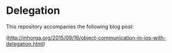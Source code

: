 # Delegation

This repository accompanies the following blog post:

(http://mhorga.org/2015/09/16/object-communication-in-ios-with-delegation.html)
